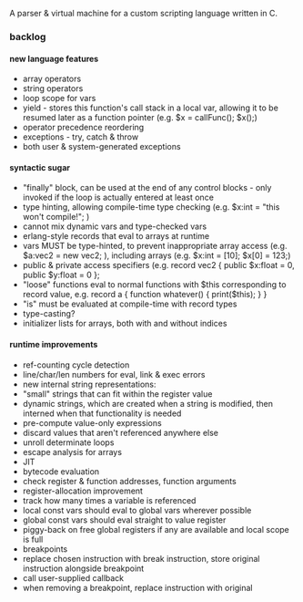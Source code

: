 A parser & virtual machine for a custom scripting language written in C.

### backlog

#### new language features
* array operators
* string operators
* loop scope for vars
* yield - stores this function's call stack in a local var, allowing it to be resumed later as a function pointer (e.g. $x = callFunc(); $x();)
* operator precedence reordering
* exceptions - try, catch & throw
 * both user & system-generated exceptions

#### syntactic sugar
* "finally" block, can be used at the end of any control blocks - only invoked if the loop is actually entered at least once
* type hinting, allowing compile-time type checking (e.g. $x:int = "this won't compile!"; )
 * cannot mix dynamic vars and type-checked vars
* erlang-style records that eval to arrays at runtime
 * vars MUST be type-hinted, to prevent inappropriate array access (e.g. $a:vec2 = new vec2; ), including arrays (e.g. $x:int = [10]; $x[0] = 123;) 
 * public & private access specifiers (e.g. record vec2 { public $x:float = 0, public $y:float = 0 };
 * "loose" functions eval to normal functions with $this corresponding to record value, e.g. record a { function whatever() { print($this); } }
 * "is" must be evaluated at compile-time with record types
 * type-casting?
* initializer lists for arrays, both with and without indices

#### runtime improvements
* ref-counting cycle detection
* line/char/len numbers for eval, link & exec errors
* new internal string representations:
 * "small" strings that can fit within the register value
 * dynamic strings, which are created when a string is modified, then interned when that functionality is needed
* pre-compute value-only expressions
 * discard values that aren't referenced anywhere else
* unroll determinate loops
* escape analysis for arrays
* JIT
* bytecode evaluation
 * check register & function addresses, function arguments
* register-allocation improvement
 * track how many times a variable is referenced
 * local const vars should eval to global vars wherever possible
 * global const vars should eval straight to value register
* piggy-back on free global registers if any are available and local scope is full
* breakpoints
 * replace chosen instruction with break instruction, store original instruction alongside breakpoint
 * call user-supplied callback
 * when removing a breakpoint, replace instruction with original